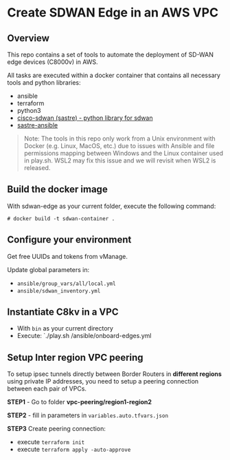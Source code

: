 # Create SDWAN Edge in an AWS VPC

## Overview

This repo contains a set of tools to automate the deployment of SD-WAN edge devices (C8000v) in AWS.

All tasks are executed within a docker container that contains all necessary tools and python libraries:

- ansible
- terraform
- python3
- [cisco-sdwan (sastre) - python library for sdwan](https://github.com/CiscoDevNet/sastre)
- [sastre-ansible](https://github.com/reismarcelo/sastre-ansible)

> Note: The tools in this repo only work from a Unix environment with Docker (e.g. Linux, MacOS, etc.) due to issues with Ansible and file permissions mapping between Windows and the Linux container used in play.sh. WSL2 may fix this issue and we will revisit when WSL2 is released.

## Build the docker image

With sdwan-edge as your current folder, execute the following command:

```console
# docker build -t sdwan-container . 
```

## Configure your environment

Get free UUIDs and tokens from vManage.

Update global parameters in:

- `ansible/group_vars/all/local.yml`
- `ansible/sdwan_inventory.yml`

## Instantiate C8kv in a VPC

- With `bin` as your current directory
- Execute: `./play.sh /ansible/onboard-edges.yml

## Setup Inter region VPC peering

To setup ipsec tunnels directly between Border Routers in **different regions**
using private IP addresses, you need to setup a peering connection between each pair of VPCs.

**STEP1** - Go to folder **vpc-peering/region1-region2**

**STEP2** - fill in parameters in `variables.auto.tfvars.json`

**STEP3** Create peering connection:

- execute `terraform init`
- execute `terraform apply -auto-approve`
